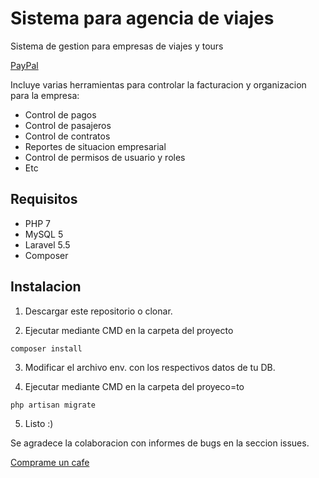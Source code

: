 Sistema para agencia de viajes
==========

Sistema de gestion para empresas de viajes y tours

[PayPal](https://www.paypal.me/outthesystem/)

Incluye varias herramientas para controlar la facturacion y organizacion para la empresa:
* Control de pagos
* Control de pasajeros
* Control de contratos
* Reportes de situacion empresarial
* Control de permisos de usuario y roles
* Etc

Requisitos
--------------------
+ PHP 7
+ MySQL 5
+ Laravel 5.5
+ Composer

Instalacion
--------------------

1. Descargar este repositorio o clonar.

2. Ejecutar mediante CMD en la carpeta del proyecto

`composer install`

3. Modificar el archivo env. con los respectivos datos de tu DB.

4. Ejecutar mediante CMD en la carpeta del proyeco=to

`php artisan migrate`

5. Listo :)

Se agradece la colaboracion con informes de bugs en la seccion issues.

[Comprame un cafe](https://www.paypal.me/outthesystem/)
